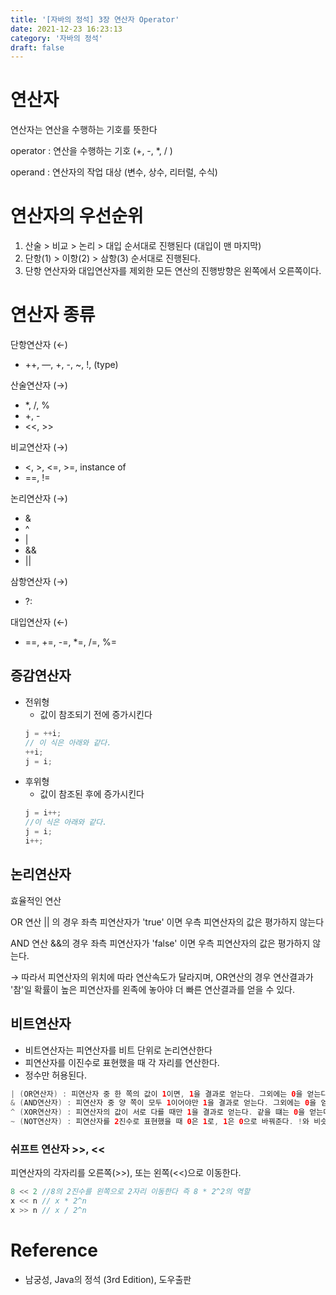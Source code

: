 ```yaml
---
title: '[자바의 정석] 3장 연산자 Operator'
date: 2021-12-23 16:23:13
category: '자바의 정석'
draft: false
---
```


# 연산자

연산자는 연산을 수행하는 기호를 뜻한다

operator : 연산을 수행하는 기호 (+, -, \*, / )

operand : 연산자의 작업 대상 (변수, 상수, 리터럴, 수식)

# 연산자의 우선순위

1. 산술 > 비교 > 논리 > 대입 순서대로 진행된다 (대입이 맨 마지막)
2. 단항(1) > 이항(2) > 삼항(3) 순서대로 진행된다.
3. 단항 연산자와 대입연산자를 제외한 모든 연산의 진행방향은 왼쪽에서 오른쪽이다.

# 연산자 종류

단항연산자 (←)

- ++, —, +, -, ~, !, (type)

산술연산자 (→)

- \*, /, %
- +, -
- <<, >>

비교연산자 (→)

- <, >, <=, >=, instance of
- ==, !=

논리연산자 (→)

- &
- ^
- |
- &&
- ||

삼항연산자 (→)

- ?:

대입연산자 (←)

- ==, +=, -=, \*=, /=, %=

## 증감연산자

- 전위형
  - 값이 참조되기 전에 증가시킨다
  ```java
  j = ++i;
  // 이 식은 아래와 같다.
  ++i;
  j = i;
  ```
- 후위형
  - 값이 참조된 후에 증가시킨다
  ```java
  j = i++;
  //이 식은 아래와 같다.
  j = i;
  i++;
  ```

## 논리연산자

효율적인 연산

OR 연산 || 의 경우 좌측 피연산자가 'true' 이면 우측 피연산자의 값은 평가하지 않는다

AND 연산 &&의 경우 좌측 피연산자가 'false' 이면 우측 피연산자의 값은 평가하지 않는다.

→ 따라서 피연산자의 위치에 따라 연산속도가 달라지며, OR연산의 경우 연산결과가 '참'일 확률이 높은 피연산자를 왼족에 놓아야 더 빠른 연산결과를 얻을 수 있다.

## 비트연산자

- 비트연산자는 피연산자를 비트 단위로 논리연산한다
- 피연산자를 이진수로 표현했을 때 각 자리를 연산한다.
- 정수만 허용된다.

```java
| (OR연산자) : 피연산자 중 한 쪽의 값이 1이면, 1을 결과로 얻는다. 그외에는 0을 얻는다.
& (AND연산자) : 피연산자 중 양 쪽이 모두 1이어야만 1을 결과로 얻는다. 그외에는 0을 얻는다.
^ (XOR연산자) : 피연산자의 값이 서로 다를 때만 1을 결과로 얻는다. 같을 떄는 0을 얻는다.
~ (NOT연산자) : 피연산자를 2진수로 표현했을 때 0은 1로, 1은 0으로 바꿔준다. !와 비슷하다.
```

### 쉬프트 연산자 >>, <<

피연산자의 각자리를 오른쪽(>>), 또는 왼쪽(<<)으로 이동한다.

```java
8 << 2 //8의 2진수를 왼쪽으로 2자리 이동한다 즉 8 * 2^2의 역할
x << n // x * 2^n
x >> n // x / 2^n
```

# Reference

- 남궁성, Java의 정석 (3rd Edition), 도우출판
